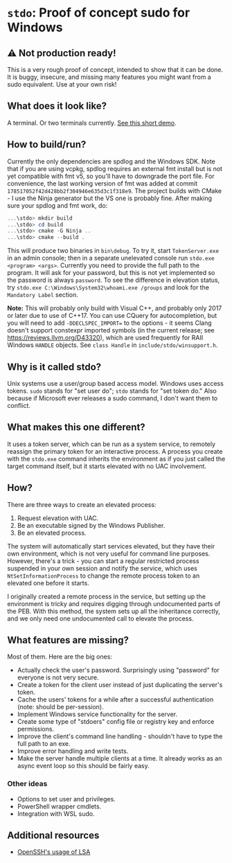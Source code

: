 # `stdo`: Proof of concept sudo for Windows

## ⚠ Not production ready!
This is a very rough proof of concept, intended to show that it can be done. It is buggy, insecure, and missing many features you might want from a sudo equivalent. Use at your own risk!

## What does it look like?
A terminal. Or two terminals currently. [See this short demo](https://raw.githubusercontent.com/parkovski/stdo/assets/demo.mp4).

## How to build/run?
Currently the only dependencies are spdlog and the Windows SDK. Note that if you are using vcpkg, spdlog requires an external fmt install but is not yet compatible with fmt v5, so you'll have to downgrade the port file. For convenience, the last working version of fmt was added at commit `178517052f42d428bb2f304946e635d3c1f318e9`. The project builds with CMake - I use the Ninja generator but the VS one is probably fine. After making sure your spdlog and fmt work, do:

```powershell
...\stdo> mkdir build
...\stdo> cd build
...\stdo> cmake -G Ninja ..
...\stdo> cmake --build .
```

This will produce two binaries in `bin\debug`. To try it, start `TokenServer.exe` in an admin console; then in a separate unelevated console run `stdo.exe <program> <args>`. Currently you need to provide the full path to the program. It will ask for your password, but this is not yet implemented so the password is always `password`. To see the difference in elevation status, try `stdo.exe C:\Windows\System32\whoami.exe /groups` and look for the `Mandatory Label` section.

**Note:** This will probably only build with Visual C++, and probably only 2017 or later due to use of C++17. You can use CQuery for autocompletion, but you will need to add `-DDECLSPEC_IMPORT=` to the options - it seems Clang doesn't support constexpr imported symbols (in the current release; see https://reviews.llvm.org/D43320), which are used frequently for RAII Windows `HANDLE` objects. See `class Handle` in `include/stdo/winsupport.h`.

## Why is it called stdo?
Unix systems use a user/group based access model. Windows uses access tokens. `sudo` stands for "set user do"; `stdo` stands for "set token do." Also because if Microsoft ever releases a sudo command, I don't want them to conflict.

## What makes this one different?
It uses a token server, which can be run as a system service, to remotely reassign the primary token for an interactive process. A process you create with the `stdo.exe` command inherits the environment as if you just called the target command itself, but it starts elevated with no UAC involvement.

## How?
There are three ways to create an elevated process:
1. Request elevation with UAC.
2. Be an executable signed by the Windows Publisher.
3. Be an elevated process.

The system will automatically start services elevated, but they have their own environment, which is not very useful for command line purposes. However, there's a trick - you can start a regular restricted process suspended in your own session and notify the service, which uses `NtSetInformationProcess` to change the remote process token to an elevated one before it starts.

I originally created a remote process in the service, but setting up the environment is tricky and requires digging through undocumented parts of the PEB. With this method, the system sets up all the inheritance correctly, and we only need one undocumented call to elevate the process.

## What features are missing?
Most of them. Here are the big ones:
- Actually check the user's password. Surprisingly using "password" for everyone is not very secure.
- Create a token for the client user instead of just duplicating the server's token.
- Cache the users' tokens for a while after a successful authentication (note: should be per-session).
- Implement Windows service functionality for the server.
- Create some type of "stdoers" config file or registry key and enforce permissions.
- Improve the client's command line handling - shouldn't have to type the full path to an exe.
- Improve error handling and write tests.
- Make the server handle multiple clients at a time. It already works as an async event loop so this should be fairly easy.

### Other ideas
- Options to set user and privileges.
- PowerShell wrapper cmdlets.
- Integration with WSL sudo.

## Additional resources
* [OpenSSH's usage of LSA](https://github.com/PowerShell/openssh-portable/blob/latestw_all/contrib/win32/win32compat/win32_usertoken_utils.c)
